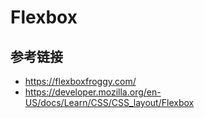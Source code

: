 # Flexbox

## 参考链接
* https://flexboxfroggy.com/
* https://developer.mozilla.org/en-US/docs/Learn/CSS/CSS_layout/Flexbox

